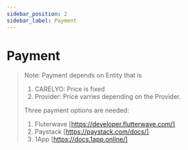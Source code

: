 ```yaml
---
sidebar_position: 2
sidebar_label: Payment
---
```


# Payment
> Note: Payment depends on Entity that is 
> 1. CARELYO: Price is fixed 
> 2. Provider: Price varries depending on the Provider.
> 
> Three payment options are needed:
> 1. Fluterwave [https://developer.flutterwave.com/]
> 2. Paystack [https://paystack.com/docs/]
> 3. 1App [https://docs.1app.online/]
> 